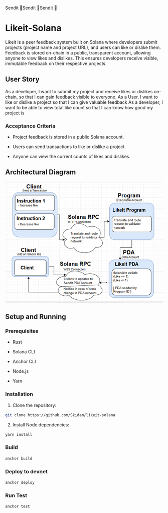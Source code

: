 Sendit 🚀Sendit 🚀Sendit 🚀

# Likeit-Solana 

Likeit  is a peer feedback system built on Solana where developers submit projects (project name and project URL), and users can like or dislike them. Feedback is stored on-chain in a public, transparent account, allowing anyone to view likes and dislikes. This ensures developers receive visible, immutable feedback on their respective projects.

## User Story

As a developer, I want to submit my project and receive likes or dislikes on-chain, so that I can gain feedback visible to everyone.
As a User, I want to like or dislike a project so that I can give valuable feedback
As a developer, I want to be able to view total like count so that I can know how good my project is


### Acceptance Criteria

- Project feedback is stored in a public Solana account.

- Users can send transactions to like or dislike a project.

- Anyone can view the current counts of likes and dislikes.

## Architectural Diagram

![Architecture](./docs/architecture.png)

## Setup and Running

### Prerequisites

- Rust

- Solana CLI

- Anchor CLI

- Node.js

- Yarn

### Installation

1. Clone the repository:
```bash
git clone https://github.com/Skidam/likeit-solana
```

2. Install Node dependencies:
```bash
yarn install
```

### Build
```bash
anchor build
```

### Deploy to devnet
```bash
anchor deploy 
```

### Run Test
```bash
anchor test
```
